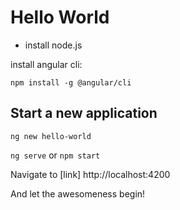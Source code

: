 # Hello World
- install node.js

install angular cli:

`npm install -g @angular/cli`

## Start a new application

`ng new hello-world`

`ng serve`
or 
`npm start`

Navigate to [link] http://localhost:4200

And let the awesomeness begin!
